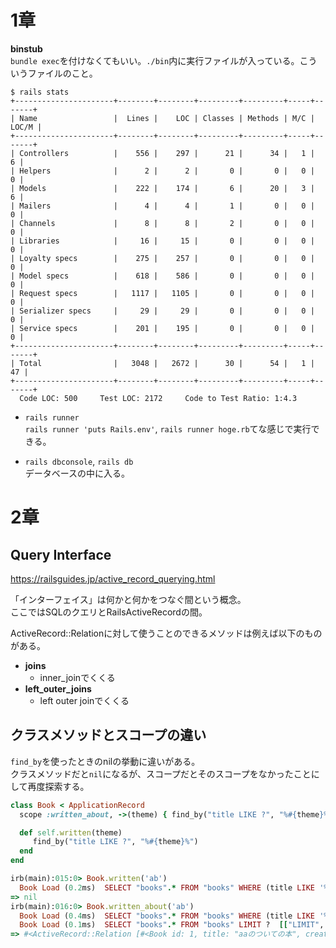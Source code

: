 # 1章

**binstub**  
`bundle exec`を付けなくてもいい。`./bin`内に実行ファイルが入っている。こういうファイルのこと。

```
$ rails stats
+----------------------+--------+--------+---------+---------+-----+-------+
| Name                 |  Lines |    LOC | Classes | Methods | M/C | LOC/M |
+----------------------+--------+--------+---------+---------+-----+-------+
| Controllers          |    556 |    297 |      21 |      34 |   1 |     6 |
| Helpers              |      2 |      2 |       0 |       0 |   0 |     0 |
| Models               |    222 |    174 |       6 |      20 |   3 |     6 |
| Mailers              |      4 |      4 |       1 |       0 |   0 |     0 |
| Channels             |      8 |      8 |       2 |       0 |   0 |     0 |
| Libraries            |     16 |     15 |       0 |       0 |   0 |     0 |
| Loyalty specs        |    275 |    257 |       0 |       0 |   0 |     0 |
| Model specs          |    618 |    586 |       0 |       0 |   0 |     0 |
| Request specs        |   1117 |   1105 |       0 |       0 |   0 |     0 |
| Serializer specs     |     29 |     29 |       0 |       0 |   0 |     0 |
| Service specs        |    201 |    195 |       0 |       0 |   0 |     0 |
+----------------------+--------+--------+---------+---------+-----+-------+
| Total                |   3048 |   2672 |      30 |      54 |   1 |    47 |
+----------------------+--------+--------+---------+---------+-----+-------+
  Code LOC: 500     Test LOC: 2172     Code to Test Ratio: 1:4.3
```

- `rails runner`  
`rails runner 'puts Rails.env'`, `rails runner hoge.rb`てな感じで実行できる。

- `rails dbconsole`, `rails db`  
データベースの中に入る。

# 2章

## Query Interface

https://railsguides.jp/active_record_querying.html

「インターフェイス」は何かと何かをつなぐ間という概念。  
ここではSQLのクエリとRailsActiveRecordの間。

ActiveRecord::Relationに対して使うことのできるメソッドは例えば以下のものがある。

- **joins**
  - inner_joinでくくる  
- **left_outer_joins**
  - left outer joinでくくる

  
## クラスメソッドとスコープの違い

`find_by`を使ったときのnilの挙動に違いがある。  
クラスメソッドだと`nil`になるが、スコープだとそのスコープをなかったことにして再度探索する。

```rb
class Book < ApplicationRecord
  scope :written_about, ->(theme) { find_by("title LIKE ?", "%#{theme}%") }

  def self.written(theme)
     find_by("title LIKE ?", "%#{theme}%")
  end
end
```

```rb
irb(main):015:0> Book.written('ab')
  Book Load (0.2ms)  SELECT "books".* FROM "books" WHERE (title LIKE '%ab%') LIMIT ?  [["LIMIT", 1]]
=> nil
irb(main):016:0> Book.written_about('ab')
  Book Load (0.4ms)  SELECT "books".* FROM "books" WHERE (title LIKE '%ab%') LIMIT ?  [["LIMIT", 1]]
  Book Load (0.1ms)  SELECT "books".* FROM "books" LIMIT ?  [["LIMIT", 11]]
=> #<ActiveRecord::Relation [#<Book id: 1, title: "aaのついての本", created_at: "2020-09-01 05:20:51", updated_at: "2020-09-01 05:20:51">]>
```
